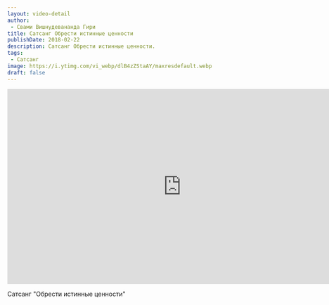 ```yaml
---
layout: video-detail
author:
 - Свами Вишнудевананда Гири
title: Сатсанг Обрести истинные ценности
publishDate: 2018-02-22
description: Сатсанг Обрести истинные ценности. 
tags: 
 - Сатсанг
image: https://i.ytimg.com/vi_webp/dlB4zZStaAY/maxresdefault.webp
draft: false
---
```


<iframe width="790" height="444" src="https://www.youtube.com/embed/dlB4zZStaAY" frameborder="0" allowfullscreen=""></iframe> 

  Сатсанг "Обрести истинные ценности"

  

 